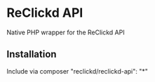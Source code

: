 ReClickd API
===============

Native PHP wrapper for the ReClickd API


Installation
------------
Include via composer "reclickd/reclickd-api": "*"


